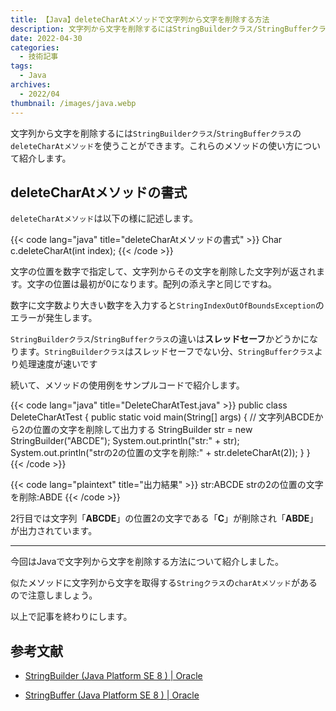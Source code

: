 ```yaml
---
title: 【Java】deleteCharAtメソッドで文字列から文字を削除する方法
description: 文字列から文字を削除するにはStringBuilderクラス/StringBufferクラスのdeleteCharAtメソッドを使うことができます。これらのメソッドの使い方について紹介します。
date: 2022-04-30
categories: 
  - 技術記事
tags: 
  - Java
archives: 
  - 2022/04
thumbnail: /images/java.webp
---
```


文字列から文字を削除するには`StringBuilderクラス`/`StringBufferクラス`の`deleteCharAtメソッド`を使うことができます。これらのメソッドの使い方について紹介します。

<!--more-->

## deleteCharAtメソッドの書式

`deleteCharAtメソッド`は以下の様に記述します。

{{< code lang="java" title="deleteCharAtメソッドの書式" >}}
Char c.deleteCharAt(int index);
{{< /code >}}

文字の位置を数字で指定して、文字列からその文字を削除した文字列が返されます。文字の位置は最初が0になります。配列の添え字と同じですね。

数字に文字数より大きい数字を入力すると`StringIndexOutOfBoundsException`のエラーが発生します。

`StringBuilderクラス`/`StringBufferクラス`の違いは**スレッドセーフ**かどうかになります。`StringBuilderクラス`はスレッドセーフでない分、`StringBufferクラス`より処理速度が速いです

続いて、メソッドの使用例をサンプルコードで紹介します。

{{< code lang="java" title="DeleteCharAtTest.java" >}}
public class DeleteCharAtTest {
  public static void main(String[] args) {
    // 文字列ABCDEから2の位置の文字を削除して出力する
    StringBuilder str = new StringBuilder("ABCDE");
    System.out.println("str:" + str);
    System.out.println("strの2の位置の文字を削除:" + str.deleteCharAt(2));
  }
}
{{< /code >}}

{{< code lang="plaintext" title="出力結果" >}}
str:ABCDE
strの2の位置の文字を削除:ABDE
{{< /code >}}

2行目では文字列「**ABCDE**」の位置2の文字である「**C**」が削除され「**ABDE**」が出力されています。

* * *

今回はJavaで文字列から文字を削除する方法について紹介しました。

似たメソッドに文字列から文字を取得する`Stringクラス`の`charAtメソッド`があるので注意しましょう。

以上で記事を終わりにします。

## 参考文献

* [StringBuilder (Java Platform SE 8 ) | Oracle](https://docs.oracle.com/javase/jp/8/docs/api/java/lang/StringBuilder.html)

* [StringBuffer (Java Platform SE 8 ) | Oracle](https://docs.oracle.com/javase/jp/8/docs/api/java/lang/StringBuffer.html)